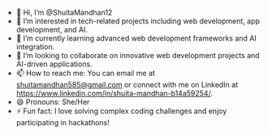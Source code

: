 - 👋 Hi, I’m @ShuitaMandhan12
- 👀 I’m interested in tech-related projects including web development, app development, and AI.
- 🌱 I’m currently learning advanced web development frameworks and AI integration.
- 💞️ I’m looking to collaborate on innovative web development projects and AI-driven applications.
- 📫 How to reach me: You can email me at shuitamandhan585@gmail.com or connect with me on LinkedIn at https://www.linkedin.com/in/shuita-mandhan-b14a59254/.
- 😄 Pronouns: She/Her
- ⚡ Fun fact: I love solving complex coding challenges and enjoy participating in hackathons!
